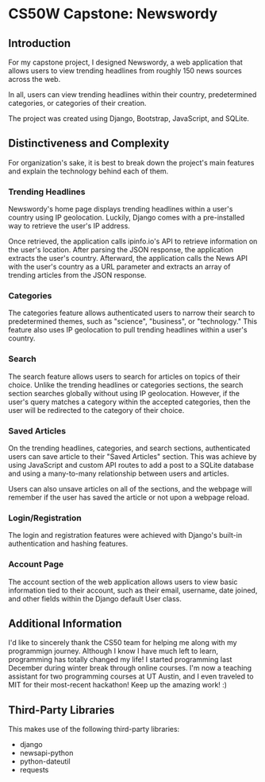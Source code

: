 # CS50W Capstone: Newswordy

## Introduction
For my capstone project, I designed Newswordy, a web application that allows users to view trending headlines from roughly 150 news sources across the web. 

In all, users can view trending headlines within their country, predetermined categories, or categories of their creation. 

The project was created using Django, Bootstrap, JavaScript, and SQLite. 


## Distinctiveness and Complexity
For organization's sake, it is best to break down the project's main features and explain the technology behind each of them. 

### Trending Headlines
Newswordy's home page displays trending headlines within a user's country using IP geolocation. Luckily, Django comes with a pre-installed way to retrieve the user's IP address. 

Once retrieved, the application calls ipinfo.io's API to retrieve information on the user's location. After parsing the JSON response, the application extracts the user's country. Afterward, the application calls the News API with the user's country as a URL parameter and extracts an array of trending articles from the JSON response. 

### Categories
The categories feature allows authenticated users to narrow their search to predetermined themes, such as "science", "business", or "technology." This feature also uses IP geolocation to pull trending headlines within a user's country. 

### Search
The search feature allows users to search for articles on topics of their choice. Unlike the trending headlines or categories sections, the search section searches globally without using IP geolocation. However, if the user's query matches a category within the accepted categories, then the user will be redirected to the category of their choice.

### Saved Articles
On the trending headlines, categories, and search sections, authenticated users can save article to their "Saved Articles" section. This was achieve by using JavaScript and custom API routes to add a post to a SQLite database and using a many-to-many relationship between users and articles. 

Users can also unsave articles on all of the sections, and the webpage will remember if the user has saved the article or not upon a webpage reload. 

### Login/Registration
The login and registration features were achieved with Django's built-in authentication and hashing features. 

### Account Page
The account section of the web application allows users to view basic information tied to their account, such as their email, username, date joined, and other fields within the Django default User class. 

## Additional Information
I'd like to sincerely thank the CS50 team for helping me along with my programmign journey. Although I know I have much left to learn, programming has totally changed my life! I started programming last December during winter break through online courses. I'm now a teaching assistant for two programming courses at UT Austin, and I even traveled to MIT for their most-recent hackathon! Keep up the amazing work! :)

## Third-Party Libraries
This makes use of the following third-party libraries:
- django
- newsapi-python
- python-dateutil
- requests
